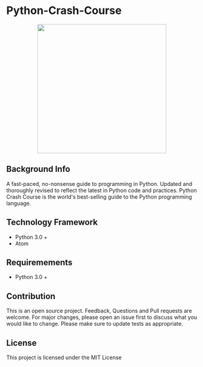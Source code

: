 # Python-Crash-Course

<div align="center">
<img src="https://www.genesishealthclubs.com/media/images/iStock-464387793.jpg" wdith="630" height="340" />
</div>


## Background Info
A fast-paced, no-nonsense guide to programming in Python. Updated and thoroughly revised to reflect the latest in Python code and practices. Python Crash Course is the world's best-selling guide to the Python programming language.

## Technology Framework
- Python 3.0 +
- Atom

## Requiremements
- Python 3.0 +

## Contribution
This is an open source project. Feedback, Questions and Pull requests are welcome.
For major changes, please open an issue first to discuss what you would like to change.
Please make sure to update tests as appropriate.

## License
This project is licensed under the MIT License
